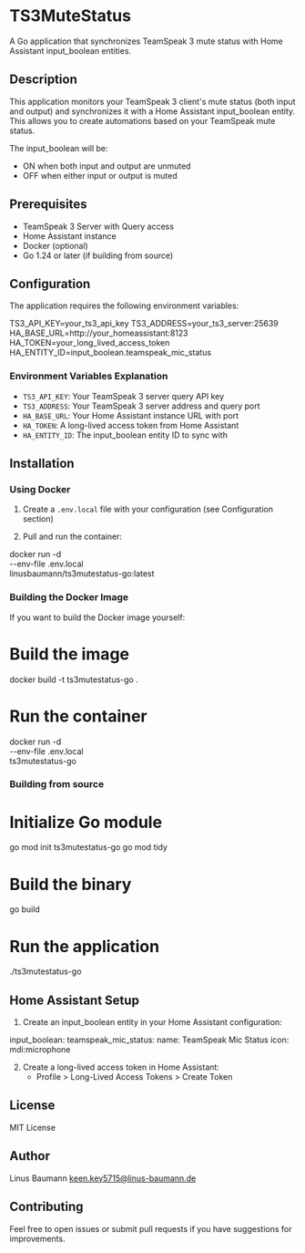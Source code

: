 # TS3MuteStatus

A Go application that synchronizes TeamSpeak 3 mute status with Home Assistant input_boolean entities.

## Description

This application monitors your TeamSpeak 3 client's mute status (both input and output) and synchronizes it with a Home Assistant input_boolean entity. This allows you to create automations based on your TeamSpeak mute status.

The input_boolean will be:
- ON when both input and output are unmuted
- OFF when either input or output is muted

## Prerequisites

- TeamSpeak 3 Server with Query access
- Home Assistant instance
- Docker (optional)
- Go 1.24 or later (if building from source)

## Configuration

The application requires the following environment variables:

TS3_API_KEY=your_ts3_api_key
TS3_ADDRESS=your_ts3_server:25639
HA_BASE_URL=http://your_homeassistant:8123
HA_TOKEN=your_long_lived_access_token
HA_ENTITY_ID=input_boolean.teamspeak_mic_status

### Environment Variables Explanation

- `TS3_API_KEY`: Your TeamSpeak 3 server query API key
- `TS3_ADDRESS`: Your TeamSpeak 3 server address and query port
- `HA_BASE_URL`: Your Home Assistant instance URL with port
- `HA_TOKEN`: A long-lived access token from Home Assistant
- `HA_ENTITY_ID`: The input_boolean entity ID to sync with

## Installation

### Using Docker

1. Create a `.env.local` file with your configuration (see Configuration section)

2. Pull and run the container:

docker run -d \
  --env-file .env.local \
  linusbaumann/ts3mutestatus-go:latest

### Building the Docker Image

If you want to build the Docker image yourself:

# Build the image
docker build -t ts3mutestatus-go .

# Run the container
docker run -d \
  --env-file .env.local \
  ts3mutestatus-go

### Building from source

# Initialize Go module
go mod init ts3mutestatus-go
go mod tidy

# Build the binary
go build

# Run the application
./ts3mutestatus-go

## Home Assistant Setup

1. Create an input_boolean entity in your Home Assistant configuration:

input_boolean:
  teamspeak_mic_status:
    name: TeamSpeak Mic Status
    icon: mdi:microphone

2. Create a long-lived access token in Home Assistant:
   - Profile > Long-Lived Access Tokens > Create Token

## License

MIT License

## Author

Linus Baumann <keen.key5715@linus-baumann.de>

## Contributing

Feel free to open issues or submit pull requests if you have suggestions for improvements.